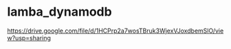 # lamba_dynamodb
https://drive.google.com/file/d/1HCPrp2a7wosTBruk3WjexVJoxdbemSlO/view?usp=sharing
